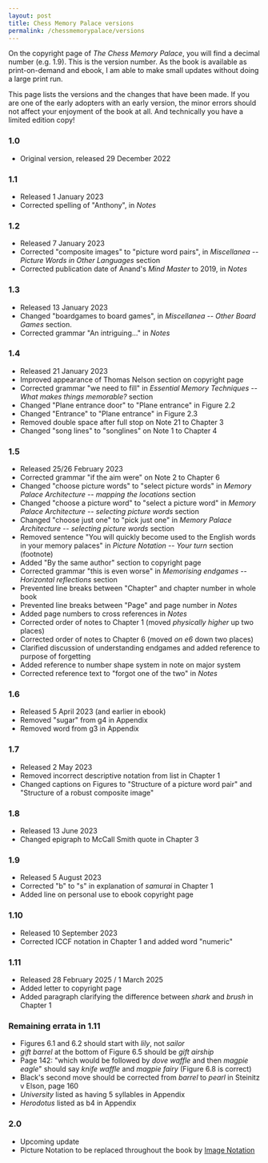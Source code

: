 ```yaml
---
layout: post
title: Chess Memory Palace versions
permalink: /chessmemorypalace/versions
---
```


On the copyright page of *The Chess Memory Palace*, you will find a decimal number (e.g. 1.9). This is the version number. As the book is available as print-on-demand and ebook, I am able to make small updates without doing a large print run.

This page lists the versions and the changes that have been made. If you are one of the early adopters with an early version, the minor errors should not affect your enjoyment of the book at all. And technically you have a limited edition copy!

### 1.0
- Original version, released 29 December 2022

### 1.1
- Released 1 January 2023
- Corrected spelling of "Anthony", in *Notes*

### 1.2
- Released 7 January 2023
- Corrected "composite images" to "picture word pairs", in *Miscellanea -- Picture Words in Other Languages* section
- Corrected publication date of Anand's *Mind Master* to 2019, in *Notes*

### 1.3
- Released 13 January 2023
- Changed "boardgames to board games", in *Miscellanea -- Other Board Games* section.
- Corrected grammar "An intriguing..." in *Notes*

### 1.4
- Released 21 January 2023
- Improved appearance of Thomas Nelson section on copyright page
- Corrected grammar "we need to fill" in *Essential Memory Techniques -- What makes things memorable?* section
- Changed "Plane entrance door" to "Plane entrance" in Figure 2.2
- Changed "Entrance" to "Plane entrance" in Figure 2.3
- Removed double space after full stop on Note 21 to Chapter 3
- Changed "song lines" to "songlines" on Note 1 to Chapter 4

### 1.5
- Released 25/26 February 2023
- Corrected grammar "if the aim were" on Note 2 to Chapter 6
- Changed "choose picture words" to "select picture words" in *Memory Palace Architecture -- mapping the locations* section
- Changed "choose a picture word" to "select a picture word" in *Memory Palace Architecture -- selecting picture words* section
- Changed "choose just one" to "pick just one" in *Memory Palace Architecture -- selecting picture words* section
- Removed sentence "You will quickly become used to the English words in your memory palaces" in *Picture Notation -- Your turn* section (footnote)
- Added "By the same author" section to copyright page
- Corrected grammar "this is even worse" in *Memorising endgames -- Horizontal reflections* section
- Prevented line breaks between "Chapter" and chapter number in whole book
- Prevented line breaks between "Page" and page number in *Notes*
- Added page numbers to cross references in *Notes*
- Corrected order of notes to Chapter 1 (moved *physically higher* up two places)
- Corrected order of notes to Chapter 6 (moved *on e6* down two places)
- Clarified discussion of understanding endgames and added reference to purpose of forgetting
- Added reference to number shape system in note on major system
- Corrected reference text to "forgot one of the two" in *Notes*

### 1.6
- Released 5 April 2023 (and earlier in ebook)
- Removed "sugar" from g4 in Appendix
- Removed word from g3 in Appendix

### 1.7
- Released 2 May 2023
- Removed incorrect descriptive notation from list in Chapter 1
- Changed captions on Figures to "Structure of a picture word pair" and "Structure of a robust composite image"

### 1.8
- Released 13 June 2023
- Changed epigraph to McCall Smith quote in Chapter 3

### 1.9
- Released 5 August 2023
- Corrected "b" to "s" in explanation of *samurai* in Chapter 1
- Added line on personal use to ebook copyright page

### 1.10
- Released 10 September 2023
- Corrected ICCF notation in Chapter 1 and added word "numeric"

### 1.11
- Released 28 February 2025 / 1 March 2025
- Added letter to copyright page
- Added paragraph clarifying the difference between *shark* and *brush* in Chapter 1

### Remaining errata in 1.11
- Figures 6.1 and 6.2 should start with *lily*, not *sailor*
- *gift barrel* at the bottom of Figure 6.5 should be *gift airship*
- Page 142: "which would be followed by *dove waffle* and then
*magpie eagle*" should say *knife waffle* and *magpie fairy* (Figure 6.8 is correct)
- Black's second move should be corrected from *barrel* to *pearl* in Steinitz v Elson, page 160
- *University* listed as having 5 syllables in Appendix
- *Herodotus* listed as b4 in Appendix

### 2.0
- Upcoming update
- Picture Notation to be replaced throughout the book by [Image Notation](/imagenotation)

